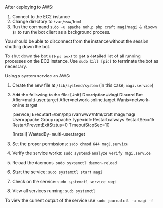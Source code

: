 After deploying to AWS:

1. Connect to the EC2 instance
2. Change directory to `/var/www/html`
3. Run the command `sudo -u apache nohup php craft magi/magi & disown $!` to run the bot client as a background process.

You should be able to disconnect from the instance without the session shutting down the bot.

To shut down the bot use `ps auxf` to get a detailed list of all running processes on the EC2 instance. Use `sudo kill [pid]` to terminate the bot as necessary.

Using a system service on AWS:

1. Create the new file at `/lib/systemd/system` (in this case, `magi.service`)
2. Add the following to the file:
    [Unit]
    Description=Magi Discord Bot
    After=multi-user.target
    After=network-online.target
    Wants=network-online.target
    
    [Service]
    ExecStart=/bin/php /var/www/html/craft magi/magi
    User=apache
    Group=apache
    Type=idle
    Restart=always
    RestartSec=15
    RestartPreventExitStatus=0
    TimeoutStopSec=10
    
    [Install]
    WantedBy=multi-user.target
3. Set the proper permissions: `sudo chmod 644 magi.service`
4. Verify the service works: `sudo systemd-analyze verify magi.service`
5. Reload the daemons: `sudo systemctl daemon-reload`
6. Start the service: `sudo systemctl start magi`
7. Check on the service: `sudo systemctl service magi`
8. View all services running: `sudo systemctl`

To view the current output of the service use `sudo journalctl -u magi -f`
